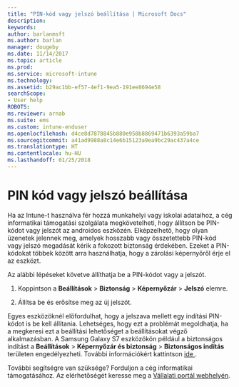 ```yaml
---
title: "PIN-kód vagy jelszó beállítása | Microsoft Docs"
description: 
keywords: 
author: barlanmsft
ms.author: barlan
manager: dougeby
ms.date: 11/14/2017
ms.topic: article
ms.prod: 
ms.service: microsoft-intune
ms.technology: 
ms.assetid: b29ac1bb-ef57-4ef1-9ea5-191ee8694e58
searchScope:
- User help
ROBOTS: 
ms.reviewer: arnab
ms.suite: ems
ms.custom: intune-enduser
ms.openlocfilehash: d4ce8d7878845b880e958b8869471b6393a59ba7
ms.sourcegitcommit: a41ad9988a8c14e6b15123a9ea9bc29ac437a4ce
ms.translationtype: HT
ms.contentlocale: hu-HU
ms.lasthandoff: 01/25/2018
---
```

# <a name="set-your-pin-or-password"></a>PIN kód vagy jelszó beállítása

Ha az Intune-t használva fér hozzá munkahelyi vagy iskolai adataihoz, a cég informatikai támogatási szolgálata megkövetelheti, hogy állítson be PIN-kódot vagy jelszót az androidos eszközén. Elképzelhető, hogy olyan üzenetek jelennek meg, amelyek hosszabb vagy összetettebb PIN-kód vagy jelszó megadását kérik a fokozott biztonság érdekében. Ezeket a PIN-kódokat többek között arra használhatja, hogy a zárolási képernyőről érje el az eszközt.

Az alábbi lépéseket követve állíthatja be a PIN-kódot vagy a jelszót.

1.  Koppintson a **Beállítások** > **Biztonság** > **Képernyőzár** > **Jelszó** elemre.

2.  Állítsa be és erősítse meg az új jelszót.

Egyes eszközöknél előfordulhat, hogy a jelszava mellett egy indítási PIN-kódot is be kell állítania. Lehetséges, hogy ezt a problémát megoldhatja, ha a megkeresi ezt a beállítási lehetőséget a beállításokat végző alkalmazásban. A Samsung Galaxy S7 eszközökön például a biztonságos indítást a **Beállítások** > **Képernyőzár és biztonság** > **Biztonságos indítás** területen engedélyezheti. További információkért kattintson [ide ](/intune-user-help/your-device-appears-encrypted-but-cp-says-otherwise). 

További segítségre van szüksége? Forduljon a cég informatikai támogatásához. Az elérhetőségét keresse meg a [Vállalati portál webhelyén](https://portal.manage.microsoft.com#HelpDeskDialog).
